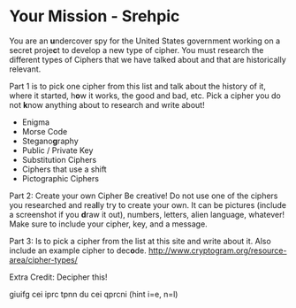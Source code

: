 # Your Mission - Srehpic

You are an **u**ndercover spy for the United States government working on a secret proje**c**t to develop a new type of cipher. 
You must research the different types of Ciphers that we have talked about and that are historically relevant. 

Part 1 is to pick one cipher from this list and talk about the history of it, where it started, h**o**w it works, the good and bad, etc. Pick a cipher you do not **k**now anything about to research and write about!
- Enigma
- Morse Code
- Stegano**g**raphy
- Public / Private Key
- Substitution Ciphers
- Ciphers that use a shift
- Pictographic Ciphers 


Part 2: Create your own Cipher
Be creative! Do not use one of the ciphers you researched and rea**l**ly try to create your own. It can be pictures (include a screenshot if you **d**raw it out), numbers, letters, alien language, whatever! Make sure to include your cipher, key, and a message. 

Part 3:  Is to pick a cipher from the list at this site and write about it. Also include an example cipher to dec**o**de.
http://www.cryptogram.org/resource-area/cipher-types/


Extra Credit: Decipher this!

giuifg cei iprc tpnn du cei qprcni (hint i=e, n=l)
